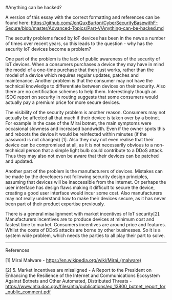 #Anything can be hacked?

A version of this essay with the correct formatting and references can be found here: https://github.com/JonQuxBurton/CyberSecurityBasewithF-Secure/blob/master/Advanced-Topics/Part-V/Anything-can-be-hacked.md

The security problems faced by IoT devices has been in the news a number of times over recent years, so this leads to the question - why has the security IoT devices become a problem?

One part of the problem is the lack of public awareness of the security of IoT devices. When a consumers purchases a device they may have in mind the model of a one-time purchase that then just works, rather than the model of a device which requires regular updates, patches and maintenance. Another problem is that the consumer may not have the technical knowledge to differentiate between devices on their security. Also there are no certification schemes to help them. Interestingly though an ISOC report on security in routing suggests that some consumers would actually pay a premium price for more secure devices. 

The visibility of the security problem is another reason. Consumers may not actually be affected all that much if their device is taken over by a botnet. For example in the case of the Mirai botnet, the main symptoms were occasional slowness and increased bandwidth. Even if the owner spots this and reboots the device it would be reinfected within minutes (if the password is not changed) [1]. Also they may not even realise that their device can be compromised at all, as it is not necessarily obvious to a non-technical person that a simple light bulb could contribute to a DDoS attack. Thus they may also not even be aware that their devices can be patched and updated.

Another part of the problem is the manufacturers of devices. Mistakes can be made by the developers not following security design principles, assuming that devices will be inaccessible from the Internet. Or perhaps the user interface has design flaws making it difficult to secure the device, creating a good user interface would incur some cost. Also manufacturers may not really understand how to make their devices secure, as it has never been part of their product expertise previously.

There is a general misalignment with market incentives of IoT security[2]. Manufacturers incentives are to produce devices at minimum cost and fastest time to market. Consumers incentives are around price and features. Whilst the costs of DDoS attacks are borne by other businesses. So it is a system wide problem, which needs the parties to all play their part to solve.

---

References

[1] Mirai Malware - https://en.wikipedia.org/wiki/Mirai_(malware)

[2] 5. Market incentives are misaligned - A Report to the President on Enhancing the Resilience of the Internet and Communications Ecosystem Against Botnets and Other Automated, Distributed Threats - https://www.ntia.doc.gov/files/ntia/publications/eo_13800_botnet_report_for_public_comment.pdf
